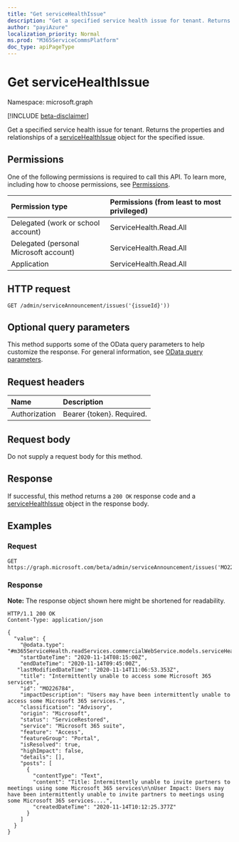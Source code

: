 ```yaml
---
title: "Get serviceHealthIssue"
description: "Get a specified service health issue for tenant. Returns the properties and relationships of a [serviceHealthIssue](../resources/servicehealthissue.md) object for the specified issue."
author: "payiAzure"
localization_priority: Normal
ms.prod: "M365ServiceCommsPlatform"
doc_type: apiPageType
---
```


# Get serviceHealthIssue
Namespace: microsoft.graph

[!INCLUDE [beta-disclaimer](../../includes/beta-disclaimer.md)]

Get a specified service health issue for tenant. Returns the properties and relationships of a [serviceHealthIssue](../resources/servicehealthissue.md) object for the specified issue.

## Permissions
One of the following permissions is required to call this API. To learn more, including how to choose permissions, see [Permissions](/graph/permissions-reference).

|Permission type|Permissions (from least to most privileged)|
|:---|:---|
|Delegated (work or school account)|ServiceHealth.Read.All|
|Delegated (personal Microsoft account)|ServiceHealth.Read.All|
|Application|ServiceHealth.Read.All|

## HTTP request

<!-- {
  "blockType": "ignored"
}
-->
``` http
GET /admin/serviceAnnouncement/issues('{issueId}'))
```

## Optional query parameters
This method supports some of the OData query parameters to help customize the response. For general information, see [OData query parameters](/graph/query-parameters).

## Request headers
|Name|Description|
|:---|:---|
|Authorization|Bearer {token}. Required.|

## Request body
Do not supply a request body for this method.

## Response

If successful, this method returns a `200 OK` response code and a [serviceHealthIssue](../resources/servicehealthissue.md) object in the response body.

## Examples

### Request
<!-- {
  "blockType": "request",
  "name": "get_servicehealthissue"
}
-->
``` http
GET https://graph.microsoft.com/beta/admin/serviceAnnouncement/issues('MO226784')
```


### Response
**Note:** The response object shown here might be shortened for readability.
<!-- {
  "blockType": "response",
  "truncated": true,
  "@odata.type": "m365ServiceHealth.readServices.commercialWebService.models.serviceHealthIssue"
}
-->
``` http
HTTP/1.1 200 OK
Content-Type: application/json

{
  "value": {
    "@odata.type": "#m365ServiceHealth.readServices.commercialWebService.models.serviceHealthIssue",
    "startDateTime": "2020-11-14T08:15:00Z",
    "endDateTime": "2020-11-14T09:45:00Z",
   "lastModifiedDateTime": "2020-11-14T11:06:53.353Z",
    "title": "Intermittently unable to access some Microsoft 365 services",
    "id": "MO226784",
    "impactDescription": "Users may have been intermittently unable to access some Microsoft 365 services.",
    "classification": "Advisory",
    "origin": "Microsoft",
    "status": "ServiceRestored",
    "service": "Microsoft 365 suite",
    "feature": "Access",
    "featureGroup": "Portal",
    "isResolved": true,
    "highImpact": false,
    "details": [],
    "posts": [
      {
        "contentType": "Text",
        "content": "Title: Intermittently unable to invite partners to meetings using some Microsoft 365 services\n\nUser Impact: Users may have been intermittently unable to invite partners to meetings using some Microsoft 365 services....",
        "createdDateTime": "2020-11-14T10:12:25.377Z"
      }
    ]
  }
}
```

